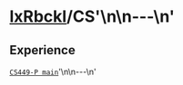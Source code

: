 # [lxRbckl]()/CS'\n\n---\n'
## Experience
[`CS449-P main`](https://github.com/ala2q6/CS449-P/blob/main/README.md)'\n\n---\n'